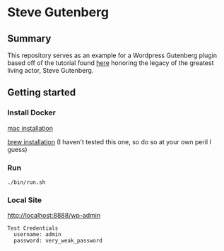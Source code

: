 # Steve Gutenberg

## Summary

This repository serves as an example for a Wordpress Gutenberg plugin based off of the tutorial 
found [here](https://wisdomplugin.com/build-gutenberg-block-plugin/) honoring the legacy of the
greatest living actor, Steve Gutenberg.

## Getting started

### Install Docker
[mac installation](https://docs.docker.com/docker-for-mac/install/)

[brew installation](https://pilsniak.com/how-to-install-docker-on-mac-os-using-brew/) (I haven't tested this one, so do so at your own peril I guess)

### Run
`./bin/run.sh`

### Local Site
[http://localhost:8888/wp-admin](http://localhost:8888/wp-admin)

```
Test Credentials
  username: admin
  password: very_weak_password

```
